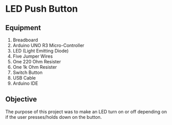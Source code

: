 # LED Push Button

## Equipment
1. Breadboard
2. Arduino UNO R3 Micro-Controller
3. LED (Light Emitting Diode)
4. Five Jumper Wires
5. One 220 Ohm Resister
6. One 1k Ohm Resister
7. Switch Button
8. USB Cable
9. Arduino IDE

## Objective

The purpose of this project was to make an LED turn on or off depending on if the user presses/holds down on the button. 
